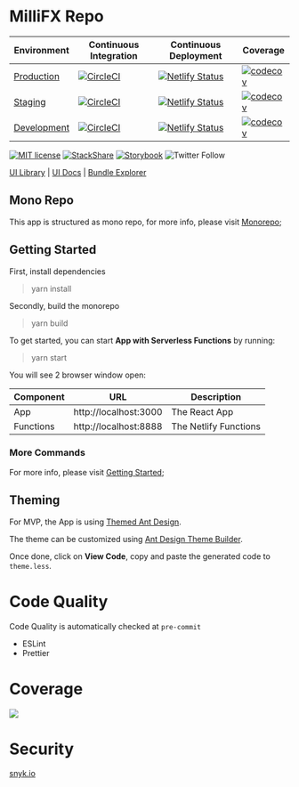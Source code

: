 # MilliFX Repo

| Environment | Continuous Integration  | Continuous Deployment | Coverage
|-------------|---|---|---|
| [Production](https://app.millifx.com)  | [![CircleCI](https://circleci.com/gh/MilliFX/App/tree/main.svg?style=svg&circle-token=7b0d8f633e13a75024e9469fa5160e5fe9e10f11)](https://app.circleci.com/pipelines/github/MilliFX/App?branch=main) | [![Netlify Status](https://api.netlify.com/api/v1/badges/89f54884-5339-49bc-ad32-c6a96750ce4c/deploy-status)](https://app.netlify.com/sites/millifx/deploys)  | [![codecov](https://codecov.io/bb/millifx/app/branch/main/graph/badge.svg?token=8OJ3F9I62B)](https://codecov.io/bb/millifx/app/branch/main) |
| [Staging](https://app-stg.millifx.com) | [![CircleCI](https://circleci.com/gh/MilliFX/App/tree/staging.svg?style=svg&circle-token=7b0d8f633e13a75024e9469fa5160e5fe9e10f11)](https://app.circleci.com/pipelines/github/MilliFX/App?branch=staging) | [![Netlify Status](https://api.netlify.com/api/v1/badges/c5d4bb2c-5cb5-43c3-b92f-d36f52666b10/deploy-status)](https://app.netlify.com/sites/millifx-stg/deploys)  | [![codecov](https://codecov.io/bb/millifx/app/branch/staging/graph/badge.svg?token=8OJ3F9I62B)](https://codecov.io/bb/millifx/app/branch/staging) |
| [Development](https://app-dev.millifx.com) | [![CircleCI](https://circleci.com/gh/MilliFX/App/tree/development.svg?style=svg&circle-token=7b0d8f633e13a75024e9469fa5160e5fe9e10f11)](https://app.circleci.com/pipelines/github/MilliFX/App?branch=development) | [![Netlify Status](https://api.netlify.com/api/v1/badges/fbed9a93-cd22-4a28-a5df-67e6a2631b4e/deploy-status)](https://app.netlify.com/sites/millifx-dev/deploys) | [![codecov](https://codecov.io/bb/millifx/app/branch/development/graph/badge.svg?token=8OJ3F9I62B)](https://codecov.io/bb/millifx/app/branch/development) |
 
[![MIT license](https://img.shields.io/badge/License-MIT-blue.svg)](https://lbesson.mit-license.org/)
[![StackShare](http://img.shields.io/badge/tech-stack-0690fa.svg?style=flat)](https://stackshare.io/millifx/app)
[![Storybook](https://cdn.jsdelivr.net/gh/storybookjs/brand@master/badge/badge-storybook.svg)](https://millifx.netlify.app/storybook/index.html)
![Twitter Follow](https://img.shields.io/twitter/follow/millifx?style=social)

[UI Library](https://app.millifx.com/storybook/index.html) | [UI Docs](https://app.millifx.com/docs/index.html)
| [Bundle Explorer](https://app.millifx.com/explorer.html)

## Mono Repo

This app is structured as mono repo, for more info, please visit [Monorepo](./docs/monorepo.md);

## Getting Started

First, install dependencies

> yarn install

Secondly, build the monorepo

> yarn build

To get started, you can start **App with Serverless Functions** by running:

> yarn start

You will see 2 browser window open:

| Component | URL | Description |
|-----------|-----|---|
|App|http://localhost:3000|The React App|
|Functions|http://localhost:8888|The Netlify Functions|

### More Commands

For more info, please visit [Getting Started](./docs/getting-started.md);

## Theming

For MVP, the App is using [Themed Ant Design](https://ant.design/docs/react/customize-theme).

The theme can be customized
using [Ant Design Theme Builder](https://insiight.github.io/ant-design-theme-builder/#/button).

Once done, click on **View Code**, copy and paste the generated code to `theme.less`.

# Code Quality

Code Quality is automatically checked at `pre-commit`

- ESLint
- Prettier

# Coverage

![](https://codecov.io/bb/millifx/app/branch/development/graphs/icicle.svg?token=8OJ3F9I62B)

# Security

[snyk.io](https://app.snyk.io/org/millifx/projects)
